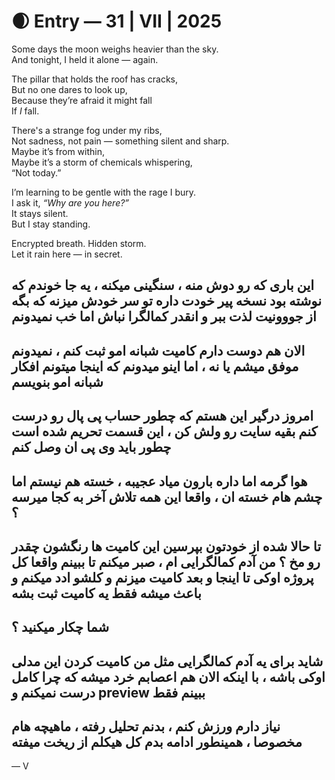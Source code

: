# 🌒 Entry — 31 | VII | 2025

Some days the moon weighs heavier than the sky.  
And tonight, I held it alone — again.

The pillar that holds the roof has cracks,  
But no one dares to look up,  
Because they’re afraid it might fall  
If *I* fall.

There's a strange fog under my ribs,  
Not sadness, not pain — something silent and sharp.  
Maybe it’s from within,  
Maybe it’s a storm of chemicals whispering,  
“Not today.”

I’m learning to be gentle with the rage I bury.  
I ask it, *“Why are you here?”*  
It stays silent.  
But I stay standing.

Encrypted breath. Hidden storm.  
Let it rain here — in secret.

این باری که رو دوش منه ، سنگینی میکنه ، یه جا خوندم که نوشته بود نسخه پیر خودت داره تو سر خودش میزنه که بگه از جووونیت لذت ببر و انقدر کمالگرا نباش اما خب نمیدونم
---
الان هم دوست دارم کامیت شبانه امو ثبت کنم ، نمیدونم موفق میشم یا نه ، اما اینو میدونم که اینجا میتونم افکار شبانه امو بنویسم 
---
امروز درگیر این هستم که چطور حساب پی پال رو درست کنم بقیه سایت رو ولش کن ، این قسمت تحریم شده است چطور باید وی پی ان وصل کنم 
---
هوا گرمه اما داره بارون میاد عجیبه ، خسته هم نیستم اما چشم هام خسته ان ، واقعا این همه تلاش آخر به کجا میرسه ؟ 
---
تا حالا شده از خودتون بپرسین این کامیت ها رنگشون چقدر رو مخ ؟ من آدم کمالگرایی ام ، صبر میکنم تا ببینم واقعا کل پروژه اوکی تا اینجا و بعد کامیت میزنم و کلشو ادد میکنم و باعث میشه فقط یه کامیت ثبت بشه
---
شما چکار میکنید ؟
---
شاید برای یه آدم کمالگرایی مثل من کامیت کردن این مدلی اوکی باشه ، با اینکه الان هم اعصابم خرد میشه که چرا کامل درست نمیکنم و preview ببینم فقط 
---
نیاز دارم ورزش کنم ، بدنم تحلیل رفته ، ماهیچه هام مخصوصا ، همینطور ادامه بدم کل هیکلم از ریخت میفته 
---

— V
